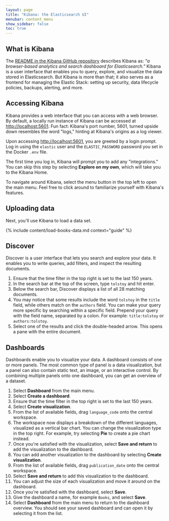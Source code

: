 ```yaml
---
layout: page
title: "Kibana: the Elasticsearch UI"
menubar: content_menu
show_sidebar: false
toc: true
---
```


## What is Kibana

The [README in the Kibana GitHub repository](https://link.es24h.com/299e) describes Kibana as: *"a browser-based analytics and search dashboard for Elasticsearch."* Kibana is a user interface that enables you to query, explore, and visualize the data stored in Elasticsearch. But Kibana is more than that; it also serves as a frontend for managing the Elastic Stack: setting up security, data lifecycle policies, backups, alerting, and more.

## Accessing Kibana

Kibana provides a web interface that you can access with a web browser. By default, a locally run instance of Kibana can be accessed at <http://localhost:5601>. Fun fact: Kibana's port number, 5601, turned upside down resembles the word "logs," hinting at Kibana's origins as a log viewer.

Upon accessing <http://localhost:5601>, you are greeted by a login prompt. Log in using the `elastic` user and the `ELASTIC_PASSWORD` password you set in the Docker `.env` file.

The first time you log in, Kibana will prompt you to add any "integrations." You can skip this step by selecting **Explore on my own**, which will take you to the Kibana Home.

To navigate around Kibana, select the menu button in the top left to open the main menu. Feel free to click around to familiarize yourself with Kibana's features.

## Uploading data

Next, you'll use Kibana to load a data set.

{% include content/load-books-data.md context="guide" %}

## Discover

Discover is a user interface that lets you search and explore your data. It enables you to write queries, add filters, and inspect the resulting documents.

1. Ensure that the time filter in the top right is set to the last 150 years.
1. In the search bar at the top of the screen, type `tolstoy` and hit enter.
1. Below the search bar, Discover displays a list of all 28 matching documents.
1. You may notice that some results include the word `tolstoy` in the `title` field, while others match on the `authors` field. You can make your query more specific by searching within a specific field. Prepend your query with the field name, separated by a colon. For example: `title:tolstoy` or `authors:tolstoy`.
1. Select one of the results and click the double-headed arrow. This opens a pane with the entire document.

## Dashboards

Dashboards enable you to visualize your data. A dashboard consists of one or more panels. The most common type of panel is a data visualization, but a panel can also contain static text, an image, or an interactive control. By combining multiple panels onto one dashboard, you can get an overview of a dataset.

1. Select **Dashboard** from the main menu.
1. Select **Create a dashboard**.
1. Ensure that the time filter in the top right is set to the last 150 years.
1. Select **Create visualization**.
1. From the list of available fields, drag `language_code` onto the central workspace.
1. The workspace now displays a breakdown of the different languages, visualized as a vertical bar chart. You can change the visualization type in the top right. For example, try selecting **Pie** to create a pie chart instead.
1. Once you're satisfied with the visualization, select **Save and return** to add the visualization to the dashboard.
1. You can add another visualization to the dashboard by selecting **Create visualization**.
1. From the list of available fields, drag `publication_date` onto the central workspace.
1. Select **Save and return** to add this visualization to the dashboard.
1. You can adjust the size of each visualization and move it around on the dashboard.
1. Once you're satisfied with the dashboard, select **Save**.
1. Give the dashboard a name, for example `Books`, and select **Save**.
1. Select **Dashboard** from the main menu to return to the dashboard overview. You should see your saved dashboard and can open it by selecting it from the list.

